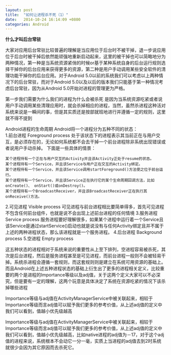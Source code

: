 ```yaml
---
layout: post
title:  "如何让进程杀不死（1）"
date:   2014-10-24 16:14:09 +0800
categories: Android
---
```


**什么才叫后台常驻**

大家对应用后台常驻比较普遍的理解是当应用位于后台时不被干掉，退一步说应用位于后台时被干掉后依然能顽强地重新启动起来，这里的被干掉也可以简略地分为两种情况，第一种是当系统资源紧俏的时候or基于某种系统自身的后台运行规则选择干掉你的后台应用来获得更多的资源，第二种是用户手动调用某些安全软件的清理功能干掉你的后台应用。对于Android 5.0以前的系统我们可以考虑以上两种情况下的后台常驻，而对于Android 5.0以及以后的版本我们只能基于第一种情况考虑后台常驻，因为从Android 5.0开始对进程的管理更为严格。

第一步我们需要为什么我们的进程为什么会被杀死
是因为当系统资源吃紧或者说用户手动调用某些清理应用时，就会杀掉相应的进程，当然，虽然杀进程这种活对系统来说是一瞬间的事，但是其实质还是按部就班地进行并遵循一定的规则，这里就不得不提到

Android进程的生命周期
Android将一个进程分为五种不同的状态：  
1.前台进程 Foreground process
处于该状态下的进程表示其当前正在与用户交互，是必须存在的，无论如何系统都不会去干掉一个前台进程除非系统出现错误或者说用户手动杀掉。
下面是一些具体的情景：

    某个进程持有一个正在与用户交互的Activity并且该Activity正处于resume的状态。
    某个进程持有一个Service，并且该Service与用户正在交互的Activity绑定。
    某个进程持有一个Service，并且该Service调用startForeground()方法使之位于前台运行。
    某个进程持有一个Service，并且该Service正在执行它的某个生命周期回调方法，比如onCreate()、 onStart()或onDestroy()。
    某个进程持有一个BroadcastReceiver，并且该BroadcastReceiver正在执行其onReceive()方法。

2.可见进程 Visible process
可见进程与前台进程相比要简单得多，首先可见进程不包含任何前台组件，也就是说不会出现上述前台进程的任何情境
3.服务进程 Service process
服务进程要好理解很多，如果某个进程中运行着一个Service且该Service是通过startService()启动也就是说没有与任何Activity绑定且并不属于上述的两种进程状态，那么该进程就是一个服务进程。
4.后台进程 Background process
5.空进程 Empty process

这五种状态的进程相对于系统来说的重要性从上至下排列，空进程容易被杀死，其次是后台进程，然后是服务进程甚至是可见进程，而前台进程一般则不会被轻易干掉。系统杀进程会遵循一套规则，而这套规则则是建立在系统可用资源的基础上。而且Android在上述五种进程状态的基础上衍生出了更多的进程相关定义，比较重要的两个是进程的Importance等级以及adj值，关于这两个定义大家可以不必深究，但是要有一定的理解，这两个玩意是具体决定了系统在资源吃紧的情况下该杀掉哪些进程

Importance等级与adj值在ActivityManagerService中被关联起来，相较于Importance等级而言adj值可以赋予我们更多的参考价值，从上述adj值的定义中我们可以看到，值越小优先级越高

Importance等级与adj值在ActivityManagerService中被关联起来，相较于Importance等级而言adj值可以赋予我们更多的参考价值，从上述adj值的定义中我们可以看到，值越小优先级越高，比如native进程的adj值为－17，对于这个adj值的进程来说，系统根本不会动它一分一毫，实质上当进程的adj值去到2时系统就很少会因为其它原因而去杀死它。
